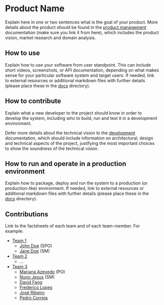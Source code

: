 # Product Name

Explain here in one or two sentences what is the goal of your product. More details about the product should be found in the [product management](docs/product.md) documentation (make sure you link it from here), which includes the product vision, market research and domain analysis.
 

## How to use

Explain how to use your software from user standpoint. This can include short videos, screenshots, or API documentation, depending on what makes sense for your particular software system and target users. If needed, link to external resources or additional markdown files with further details (please place these in the [docs](docs/) directory).


## How to contribute

Explain what a new developer to the project should know in order to develop the system, including who to build, run and test it in a development environment. 

Defer more details about the technical vision to the [development](docs/development.md) documentation, which should include information on architectural, design and technical aspects of the project, justifying the most important choices to show the soundness of the technical vision.


## How to run and operate in a production environment

Explain how to package, deploy and run the system to a production (or production-like) environment. If needed, link to external resources or additional markdown files with further details (please place these in the [docs](docs/) directory).


## Contributions

Link to the factsheets of each team and of each team-member. For example:

 * [Team 1](factsheets/t1/team1.md)
   * [John Doe](factsheets/template/john_doe.md) (SPO)
   * [Jane Doe](factsheets/template/jane_doe.md)  (SM)
 * [Team 2](factsheets/t2/team2.md)
   * ...
 * [Team 3](factsheets/t3/team3.md)
   * [Mariana Azevedo](factsheets/t3/mariana_azevedo.md) (PO)
   * [Nuno Jesus](factsheets/t3/nuno_jesus.md) (SM)
   * [David Fang](factsheets/t3/david_fang.md)
   * [Frederico Lopes](factsheets/t3/frederico_lopes.md)
   * [José Ribeiro](factsheets/t3/jose_ribeiro.md)
   * [Pedro Correia](factsheets/t3/pedro_correia.md)



